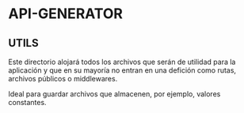 # API-GENERATOR

## UTILS

Este directorio alojará todos los archivos que serán de utilidad para la aplicación y que en su mayoría no entran en una defición como rutas, archivos públicos o middlewares.

Ideal para guardar archivos que almacenen, por ejemplo, valores constantes.

